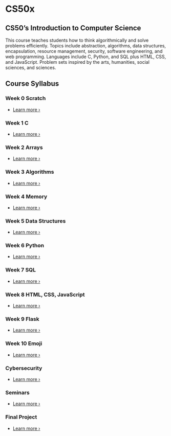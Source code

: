 # CS50x

## CS50’s Introduction to Computer Science

This course teaches students how to think algorithmically and solve problems
efficiently. Topics include abstraction, algorithms, data structures,
encapsulation, resource management, security, software engineering, and web
programming. Languages include C, Python, and SQL plus HTML, CSS, and
JavaScript. Problem sets inspired by the arts, humanities, social sciences, and
sciences.

## Course Syllabus

### Week 0 Scratch

- [Learn more ›](Week%200/Readme.md)

### Week 1 C

- [Learn more ›](Week%201/Readme.md)

### Week 2 Arrays

- [Learn more ›](Week%202/Readme.md)

### Week 3 Algorithms

- [Learn more ›](Week%203/Readme.md)

### Week 4 Memory

- [Learn more ›](Week%204/Readme.md)

### Week 5 Data Structures

- [Learn more ›](Week%205/Readme.md)

### Week 6 Python

- [Learn more ›](Week%206/Readme.md)

### Week 7 SQL

- [Learn more ›](Week%207/Readme.md)

### Week 8 HTML, CSS, JavaScript

- [Learn more ›](Week%208/Readme.md)

### Week 9 Flask

- [Learn more ›](Week%209/Readme.md)

### Week 10 Emoji

- [Learn more ›](Week%210/Readme.md)

### Cybersecurity

- [Learn more ›](Week%211/Readme.md)

### Seminars

- [Learn more ›](Week%212/Readme.md)

### Final Project

- [Learn more ›](Week%213/Readme.md)
